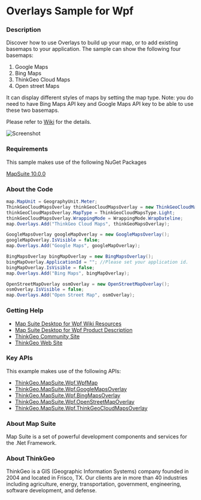  # Overlays Sample for Wpf



### Description
Discover how to use Overlays to build up your map, or to add existing basemaps to your application. 
The sample can show the following four basemaps:
  1. Google Maps
  2. Bing Maps
  3. ThinkGeo Cloud Maps
  4. Open street Maps

It can display different styles of maps by setting the map type. Note: you do need to have Bing Maps API key and Google Maps API key to be able to use these two basemaps. 

Please refer to [Wiki](http://wiki.thinkgeo.com/wiki/map_suite_desktop_for_wpf) for the details.

![Screenshot](https://github.com/ThinkGeo/OverlaysSample-ForWpf/blob/master/Screenshot.png)

### Requirements
This sample makes use of the following NuGet Packages

[MapSuite 10.0.0](https://www.nuget.org/packages?q=ThinkGeo)

### About the Code
```csharp
map.MapUnit = GeographyUnit.Meter;
ThinkGeoCloudMapsOverlay thinkGeoCloudMapsOverlay = new ThinkGeoCloudMapsOverlay();
thinkGeoCloudMapsOverlay.MapType = ThinkGeoCloudMapsType.Light;
thinkGeoCloudMapsOverlay.WrappingMode = WrappingMode.WrapDateline;
map.Overlays.Add("ThinkGeo Cloud Maps", thinkGeoMapsOverlay);

GoogleMapsOverlay googleMapOverlay = new GoogleMapsOverlay();
googleMapOverlay.IsVisible = false;
map.Overlays.Add("Google Maps", googleMapOverlay);

BingMapsOverlay bingMapOverlay = new BingMapsOverlay();
bingMapOverlay.ApplicationId = ""; //Please set your application id.
bingMapOverlay.IsVisible = false;
map.Overlays.Add("Bing Maps", bingMapOverlay);

OpenStreetMapOverlay osmOverlay = new OpenStreetMapOverlay();
osmOverlay.IsVisible = false;
map.Overlays.Add("Open Street Map", osmOverlay);
```

### Getting Help

- [Map Suite Desktop for Wpf Wiki Resources](http://wiki.thinkgeo.com/wiki/map_suite_desktop_for_wpf)
- [Map Suite Desktop for Wpf Product Description](https://thinkgeo.com/ui-controls#desktop-platforms)
- [ThinkGeo Community Site](http://community.thinkgeo.com/)
- [ThinkGeo Web Site](http://www.thinkgeo.com)

### Key APIs
This example makes use of the following APIs:

- [ThinkGeo.MapSuite.Wpf.WpfMap](http://wiki.thinkgeo.com/wiki/api/ThinkGeo.MapSuite.Wpf.WpfMap)
- [ThinkGeo.MapSuite.Wpf.GoogleMapsOverlay](http://wiki.thinkgeo.com/wiki/api/ThinkGeo.MapSuite.Wpf.GoogleMapsOverlay)
- [ThinkGeo.MapSuite.Wpf.BingMapsOverlay](http://wiki.thinkgeo.com/wiki/api/ThinkGeo.MapSuite.Wpf.BingMapsOverlay)
- [ThinkGeo.MapSuite.Wpf.OpenStreetMapOverlay](http://wiki.thinkgeo.com/wiki/api/ThinkGeo.Wpf.WinForms.OpenStreetMapOverlay)
- [ThinkGeo.MapSuite.Wpf.ThinkGeoCloudMapsOverlay](http://wiki.thinkgeo.com/wiki/api/ThinkGeo.MapSuite.Wpf.ThinkGeoCloudMapsOverlay)

### About Map Suite
Map Suite is a set of powerful development components and services for the .Net Framework.

### About ThinkGeo
ThinkGeo is a GIS (Geographic Information Systems) company founded in 2004 and located in Frisco, TX. Our clients are in more than 40 industries including agriculture, energy, transportation, government, engineering, software development, and defense.
